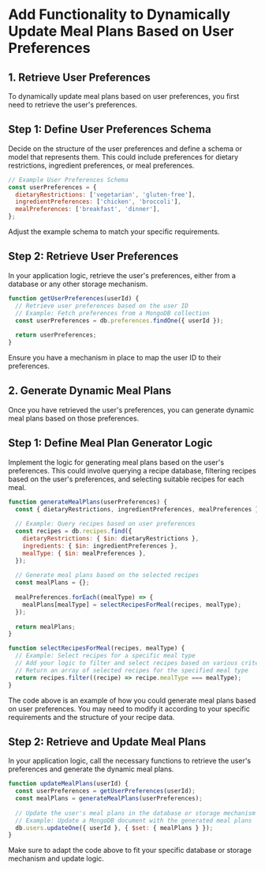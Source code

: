 
# Add Functionality to Dynamically Update Meal Plans Based on User Preferences

## 1. Retrieve User Preferences
To dynamically update meal plans based on user preferences, you first need to retrieve the user's preferences.

## Step 1: Define User Preferences Schema
Decide on the structure of the user preferences and define a schema or model that represents them. This could include preferences for dietary restrictions, ingredient preferences, or meal preferences.

```javascript
// Example User Preferences Schema
const userPreferences = {
  dietaryRestrictions: ['vegetarian', 'gluten-free'],
  ingredientPreferences: ['chicken', 'broccoli'],
  mealPreferences: ['breakfast', 'dinner'],
};
```

Adjust the example schema to match your specific requirements.

## Step 2: Retrieve User Preferences
In your application logic, retrieve the user's preferences, either from a database or any other storage mechanism.

```javascript
function getUserPreferences(userId) {
  // Retrieve user preferences based on the user ID
  // Example: Fetch preferences from a MongoDB collection
  const userPreferences = db.preferences.findOne({ userId });
  
  return userPreferences;
}
```

Ensure you have a mechanism in place to map the user ID to their preferences.

## 2. Generate Dynamic Meal Plans
Once you have retrieved the user's preferences, you can generate dynamic meal plans based on those preferences.

## Step 1: Define Meal Plan Generator Logic
Implement the logic for generating meal plans based on the user's preferences. This could involve querying a recipe database, filtering recipes based on the user's preferences, and selecting suitable recipes for each meal.

```javascript
function generateMealPlans(userPreferences) {
  const { dietaryRestrictions, ingredientPreferences, mealPreferences } = userPreferences;
  
  // Example: Query recipes based on user preferences
  const recipes = db.recipes.find({
    dietaryRestrictions: { $in: dietaryRestrictions },
    ingredients: { $in: ingredientPreferences },
    mealType: { $in: mealPreferences },
  });
  
  // Generate meal plans based on the selected recipes
  const mealPlans = {};
  
  mealPreferences.forEach((mealType) => {
    mealPlans[mealType] = selectRecipesForMeal(recipes, mealType);
  });
  
  return mealPlans;
}

function selectRecipesForMeal(recipes, mealType) {
  // Example: Select recipes for a specific meal type
  // Add your logic to filter and select recipes based on various criteria
  // Return an array of selected recipes for the specified meal type
  return recipes.filter((recipe) => recipe.mealType === mealType);
}
```

The code above is an example of how you could generate meal plans based on user preferences. You may need to modify it according to your specific requirements and the structure of your recipe data.

## Step 2: Retrieve and Update Meal Plans
In your application logic, call the necessary functions to retrieve the user's preferences and generate the dynamic meal plans.

```javascript
function updateMealPlans(userId) {
  const userPreferences = getUserPreferences(userId);
  const mealPlans = generateMealPlans(userPreferences);
  
  // Update the user's meal plans in the database or storage mechanism
  // Example: Update a MongoDB document with the generated meal plans
  db.users.updateOne({ userId }, { $set: { mealPlans } });
}
```

Make sure to adapt the code above to fit your specific database or storage mechanism and update logic.
